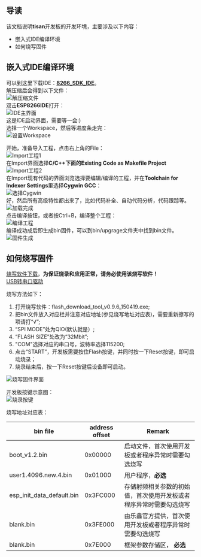 ## 导读  
该文档说明**tisan**开发板的开发环境，主要涉及以下内容：  
- 嵌入式IDE编译环境  
- 如何烧写固件  

## 嵌入式IDE编译环境  
可以到这里下载IDE：[**8266_SDK_IDE**](http://yun.baidu.com/s/1sjG2r2P)。  
解压缩后会得到以下文件：  
![解压缩文件](image/unpack1.jpg)  
双击**ESP8266IDE**打开：  
![IDE主界面](image/d_click2.jpg)  
这是IDE启动界面，需要等一会:)  
选择一个Workspace，然后等进度条走完：  
![设置Workspace](image/set_workspace2.jpg)  

开始，准备导入工程，点击右上角的File：  
![Import工程1](image/import_project2.jpg)  
在Import界面选择**C/C++**下面的**Existing Code as Makefile Project**  
![Import工程2](image/import_project12.jpg)  
在Import现有代码的界面浏览选择要编辑/编译的工程，并在**Toolchain for Indexer Settings**里选择**Cygwin GCC**：  
![选择Cygwin](image/choose_cygwin2.jpg)  
好，然后所有高级特性都出来了，比如代码补全、自动代码分析，代码跟踪等。  
![加载完成](image/load_project2.jpg)  
点击编译按钮，或者按Ctrl+B，编译整个工程：  
![编译工程](image/Compile2.jpg)  
编译成功成后即生成bin固件，可以到bin/upgrage文件夹中找到bin文件。  
![固件生成](image/building2.jpg)  
 
 

## 如何烧写固件  
  
[烧写软件下载](http://pan.baidu.com/s/1bnuNZ59)，**为保证烧录和应用正常，请务必使用该烧写软件！**    
[USB转串口驱动](http://pan.baidu.com/s/1jGAOLAQ)    

烧写方法如下：  

1. 打开烧写软件：flash_download_tool_v0.9.6_150419.exe;
2. 把bin文件放入对应栏并注意对应地址(参见烧写地址对应表)，需要重新擦写的项请打“√”;  
3. “SPI MODE”处为QIO(默认就是）;  
4. “FLASH SIZE”处改为“32Mbit”;  
5. "COM"选择对应的串口号，波特率选择115200;  
6. 点击“START”，开发板需要按住Flash按键，并同时按一下Reset按键，即可启动烧录；  
7. 烧录结束后，按一下Reset按键后设备即可启动。    

  

![烧写固件界面](image/download_bin_all3.png)    

开发板按键示意图：  
![烧录按键](image/shaolu1.png)  


烧写地址对应表：  

| bin file | address offset | Remark |  
| -------- | -------------- | ------ | 
| boot_v1.2.bin | 0x00000 |  启动文件，首次使用开发板或者程序异常时需要勾选烧写 |  
| user1.4096.new.4.bin | 0x01000 | 用户程序，**必选** |   
| esp_init_data_default.bin | 0x3FC000 | 存储射频相关参数的初始值，首次使用开发板或者程序异常时需要勾选烧写 |    
| blank.bin | 0x3FE000 | 由乐鑫官方提供，首次使用开发板或者程序异常时需要勾选烧写 |  
| blank.bin | 0x7E000 | 框架参数存储区， **必选** |    






